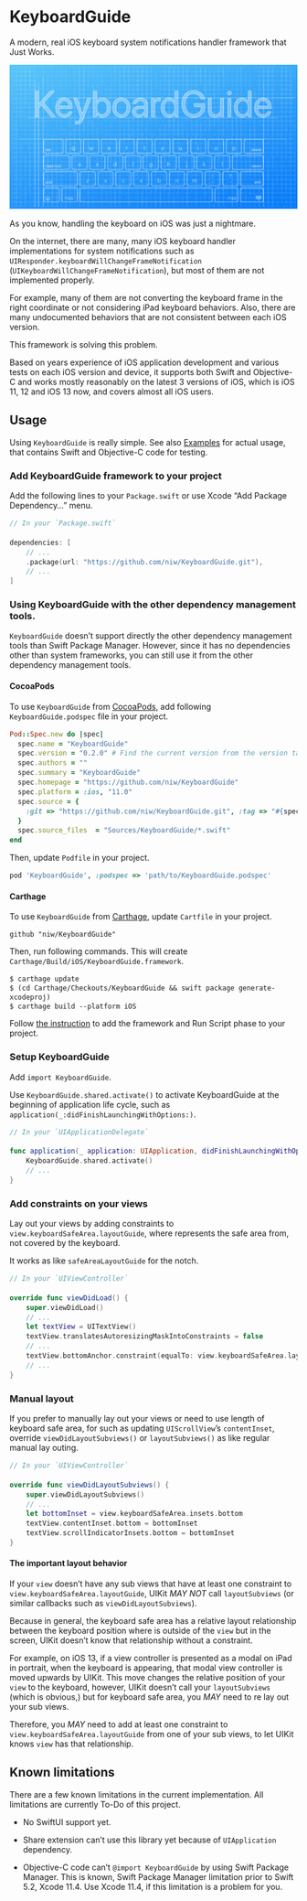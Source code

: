 # KeyboardGuide

A modern, real iOS keyboard system notifications handler framework that Just Works.

![KeyboardGuide](Resources/KeyboardGuide.png)

As you know, handling the keyboard on iOS was just a nightmare.

On the internet, there are many, many iOS keyboard handler implementations for system notifications such as `UIResponder.keyboardWillChangeFrameNotification` (`UIKeyboardWillChangeFrameNotification`), but most of them are not implemented properly.

For example, many of them are not converting the keyboard frame in the right coordinate or not considering iPad keyboard behaviors.
Also, there are many undocumented behaviors that are not consistent between each iOS version.

This framework is solving this problem.

Based on years experience of iOS application development and various tests on each iOS version and device, it supports both Swift and Objective-C and works mostly reasonably on the latest 3 versions of iOS, which is iOS 11, 12 and iOS 13 now, and covers almost all iOS users.

## Usage

Using `KeyboardGuide` is really simple. See also [Examples](Examples/) for actual usage, that contains Swift and Objective-C code for testing.

### Add KeyboardGuide framework to your project

Add the following lines to your `Package.swift` or use Xcode “Add Package Dependency…” menu.

```swift
// In your `Package.swift`

dependencies: [
    // ...
    .package(url: "https://github.com/niw/KeyboardGuide.git"),
    // ...
]
```

### Using KeyboardGuide with the other dependency management tools.

`KeyboardGuide` doesn’t support directly the other dependency management tools than Swift Package Manager.
However, since it has no dependencies other than system frameworks, you can still use it from the other dependency management tools.

#### CocoaPods

To use `KeyboardGuide` from [CocoaPods](https://cocoapods.org/), add following `KeyboardGuide.podspec` file in your project.

```ruby
Pod::Spec.new do |spec|
  spec.name = "KeyboardGuide"
  spec.version = "0.2.0" # Find the current version from the version tags.
  spec.authors = ""
  spec.summary = "KeyboardGuide"
  spec.homepage = "https://github.com/niw/KeyboardGuide"
  spec.platform = :ios, "11.0"
  spec.source = {
    :git => "https://github.com/niw/KeyboardGuide.git", :tag => "#{spec.version}"
  }
  spec.source_files  = "Sources/KeyboardGuide/*.swift"
end
```

Then, update `Podfile` in your project.

```ruby
pod 'KeyboardGuide', :podspec => 'path/to/KeyboardGuide.podspec'
```

#### Carthage

To use `KeyboardGuide` from [Carthage](https://github.com/Carthage/Carthage), update `Cartfile` in your project.

```
github "niw/KeyboardGuide"
```

Then, run following commands. This will create `Carthage/Build/iOS/KeyboardGuide.framework`.

```
$ carthage update
$ (cd Carthage/Checkouts/KeyboardGuide && swift package generate-xcodeproj)
$ carthage build --platform iOS
```

Follow [the instruction](https://github.com/Carthage/Carthage#if-youre-building-for-ios-tvos-or-watchos) to add the framework and Run Script phase to your project.

### Setup KeyboardGuide

Add `import KeyboardGuide`.

Use `KeyboardGuide.shared.activate()` to activate KeyboardGuide at the beginning of application life cycle, such as `application(_:didFinishLaunchingWithOptions:)`.

```swift
// In your `UIApplicationDelegate`

func application(_ application: UIApplication, didFinishLaunchingWithOptions launchOptions: [UIApplication.LaunchOptionsKey: Any]?) -> Bool {
    KeyboardGuide.shared.activate()
    // ...
}
```

### Add constraints on your views

Lay out your views by adding constraints to `view.keyboardSafeArea.layoutGuide`, where represents the safe area from, not covered by the keyboard.

It works as like `safeAreaLayoutGuide` for the notch.

```swift
// In your `UIViewController`

override func viewDidLoad() {
    super.viewDidLoad()
    // ...
    let textView = UITextView()
    textView.translatesAutoresizingMaskIntoConstraints = false
    // ...
    textView.bottomAnchor.constraint(equalTo: view.keyboardSafeArea.layoutGuide.bottomAnchor).isActive = true
    // ...
}
```

### Manual layout

If you prefer to manually lay out your views or need to use length of keyboard safe area, for such as updating `UIScrollView`’s `contentInset`, override `viewDidLayoutSubviews()` or `layoutSubviews()` as like regular manual lay outing.

```swift
// In your `UIViewController`

override func viewDidLayoutSubviews() {
    super.viewDidLayoutSubviews()
    // ...
    let bottomInset = view.keyboardSafeArea.insets.bottom
    textView.contentInset.bottom = bottomInset
    textView.scrollIndicatorInsets.bottom = bottomInset
}
```

#### The important layout behavior

If your `view` doesn’t have any sub views that have at least one constraint to `view.keyboardSafeArea.layoutGuide`, UIKit _MAY NOT_ call `layoutSubviews` (or similar callbacks such as `viewDidLayoutSubviews`).

Because in general, the keyboard safe area has a relative layout relationship between the keyboard position where is outside of the `view` but in the screen, UIKit doesn’t know that relationship without a constraint.

For example, on iOS 13, if a view controller is presented as a modal on iPad in portrait, when the keyboard is appearing, that modal view controller is moved upwards by UIKit.
This move changes the relative position of your `view` to the keyboard, however, UIKit doesn’t call your `layoutSubviews` (which is obvious,) but for keyboard safe area, you _MAY_ need to re lay out your sub views.

Therefore, you _MAY_ need to add at least one constraint to `view.keyboardSafeArea.layoutGuide` from one of your sub views, to let UIKit knows `view` has that relationship.

## Known limitations

There are a few known limitations in the current implementation.
All limitations are currently To-Do of this project.

- No SwiftUI support yet.

- Share extension can’t use this library yet because of `UIApplication` dependency.

- Objective-C code can’t `@import KeyboardGuide` by using Swift Package Manager.
  This is known, Swift Package Manager limitation prior to Swift 5.2, Xcode 11.4.
  Use Xcode 11.4, if this limitation is a problem for you.
